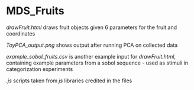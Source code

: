 # MDS_Fruits

*drawFruit.html* draws fruit objects given 6 parameters for the fruit and coordinates

*ToyPCA_output.png* shows output after running PCA on collected data

*example_sobol_fruits.csv* is another example input for *drawFruit.html*, containing example parameters from a sobol sequence - used as stimuli in categorization experiments

*.js* scripts taken from *js* libraries credited in the files
